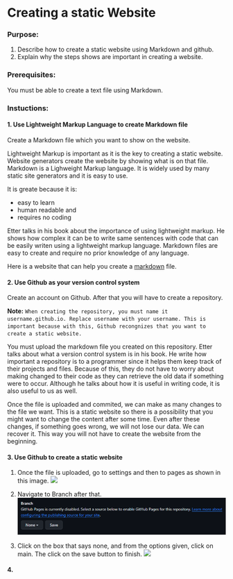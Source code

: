 # Creating a static Website
### Purpose:
1. Describe how to create a static website using Markdown and github.
2. Explain why the steps shows are important in creating a website.
### Prerequisites:
You must be able to create a text file using Markdown.
### Instuctions:

#### 1. Use Lightweight Markup Language to create Markdown file
Create a Markdown file which you want to show on the website.

Lightweight Markup is important as it is the key to creating a static website. Website generators create the website by showing what is on that file. Markdown is a Lighweight Markup language. It is widely used by many static site generators and it is easy to use.

It is greate because it is: 

* easy to learn
* human readable and
* requires no coding

Etter talks in his book about the importance of using lightweight markup. He shows how complex it can be to write same sentences with code that can be easily writen using a lightweight markup language. Markdown files are easy to create and require no prior knowledge of any language.


Here is a website that can help you create a [markdown](https://commonmark.org/help/tutorial/) file.


#### 2. Use Github as your version control system

Create an account on Github. After that you will have to create a repository.

**Note:**   ```When creating the repository, you must name it username.github.io. Replace username with your username. This is important because with this, Github recongnizes that you want to create a static website.```

You must upload the markdown file you created on this repository. Etter talks about what a version control system is in his book. He write how important a repository is to a programmer since it helps them keep track of their projects and files. Because of this, they do not have to worry about making changed to their code as they can retrieve the old data if something were to occur. Although he talks about how it is useful in writing code, it is also useful to us as well.

Once the file is uploaded and commited, we can make as many changes to the file we want. This is a static website so there is a possibility that you might want to change the content after some time. Even after these changes, if something goes wrong, we will not lose our data. We can recover it. This way you will not have to create the website from the beginning.

#### 3. Use Github to create a static website

 1. Once the file is uploaded, go to settings and then to pages as shown in this image. ![](Twelth.png)

 2. Navigate to Branch after that. ![](files_for_README/TwelthBox.png)

 3. Click on the box that says none, and from the options given, click on main. The click on the save button to finish.
 ![](gif_me.gif)



#### 4.
